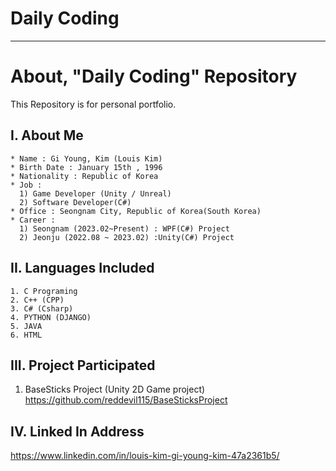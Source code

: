 # Daily Coding 
***
# About, "Daily Coding" Repository

This Repository is for personal portfolio.

## I. About Me
~~~
* Name : Gi Young, Kim (Louis Kim)
* Birth Date : January 15th , 1996
* Nationality : Republic of Korea
* Job : 
  1) Game Developer (Unity / Unreal) 
  2) Software Developer(C#)
* Office : Seongnam City, Republic of Korea(South Korea)
* Career : 
  1) Seongnam (2023.02~Present) : WPF(C#) Project
  2) Jeonju (2022.08 ~ 2023.02) :Unity(C#) Project
~~~

## II. Languages Included
~~~
1. C Programing
2. C++ (CPP)
3. C# (Csharp)
4. PYTHON (DJANGO)
5. JAVA
6. HTML
~~~

## III. Project Participated
1. BaseSticks Project (Unity 2D Game project)<br>
https://github.com/reddevil115/BaseSticksProject

## IV. Linked In Address
https://www.linkedin.com/in/louis-kim-gi-young-kim-47a2361b5/

